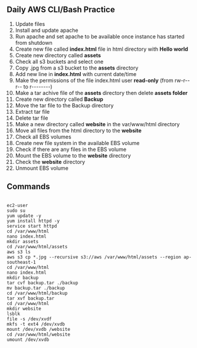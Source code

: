 ## Daily AWS CLI/Bash Practice

1. Update files
1. Install and update apache
2. Run apache and set apache to be available once instance has started from shutdown
3. Create new file called **index.html** file in html directory with **Hello world**
4. Create new directory called **assets**
5. Check all s3 buckets and select one 
6. Copy .jpg from a s3 bucket to the **assets** directory
6. Add new line in **index.html** with current date/time
7. Make the permissions of the file index.html user **read-only** (from rw-r--r-- to r--------)
8. Make a tar achive file of the **assets** directory then delete **assets folder**
9. Create new directory called **Backup**
10. Move the tar file to the Backup directory
11. Extract tar file
12. Delete tar file
13. Make a new directory called **website** in the var/www/html directory
14. Move all files from the html directory to the **website**
15. Check all EBS volumes
16. Create new file system in the available EBS volume
17. Check if there are any files in the EBS volume
18. Mount the EBS volume to the **website** directory
19. Check the **website** directory
20. Unmount EBS volume

## Commands

```

ec2-user
sudo su
yum update -y
yum install httpd -y
service start httpd
cd /var/www/html
nano index.html
mkdir assets
cd /var/www/html/assets
aws s3 ls
aws s3 cp *.jpg --recursive s3://aws /var/www/html/assets --region ap-southeast-1
cd /var/www/html
nano index.html
mkdir backup
tar cvf backup.tar ./backup
mv backup.tar ./backup
cd /var/www/html/backup
tar xvf backup.tar
cd /var/www/html
mkdir website
lsblk
file -s /dev/xvdf
mkfs -t ext4 /dev/xvdb
mount /dev/xvdb /website
cd /var/www/html/website
umount /dev/xvdb

```
